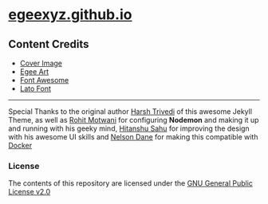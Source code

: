 # [egeexyz.github.io](https://github.com/egeexyz/egeexyz.github.io)



## Content Credits
- [Cover Image](https://unsplash.com/@egeeirl)
- [Egee Art](https://merlinmakes.carrd.co/)
- [Font Awesome](https://fontawesome.com/)
- [Lato Font](https://fonts.google.com/specimen/Lato)

---

Special Thanks to the original author [Harsh Trivedi](https://github.com/harsh98trivedi/links) of this awesome Jekyll Theme, as well as [Rohit Motwani](https://github.com/rohittm) for configuring **Nodemon** and making it up and running with his geeky mind, [Hitanshu Sahu](https://www.behance.net/phantomcluster) for improving the design with his awesome UI skills and [Nelson Dane](https://github.com/NelsonDane) for making this compatible with [Docker](https://docker.com/)

### License

The contents of this repository are licensed under the [GNU General Public License v2.0](https://github.com/egeexyz/egeexyz.github.io/blob/master/LICENSE)
